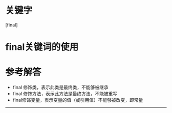# 关键字

[final]

# final关键词的使用

# 参考解答

* final 修饰类，表示此类是最终类，不能够被继承
* final 修饰方法，表示此方法是最终方法，不能被重写
* final修饰变量，表示变量的值（或引用值）不能够被改变，即常量

---